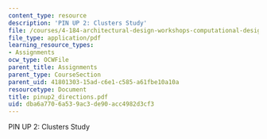 ```yaml
---
content_type: resource
description: 'PIN UP 2: Clusters Study'
file: /courses/4-184-architectural-design-workshops-computational-design-for-housing-spring-2002/dba6a7706a539ac3de90acc4982d3cf3_pinup2_directions.pdf
file_type: application/pdf
learning_resource_types:
- Assignments
ocw_type: OCWFile
parent_title: Assignments
parent_type: CourseSection
parent_uid: 41801303-15ad-c6e1-c585-a61fbe10a10a
resourcetype: Document
title: pinup2_directions.pdf
uid: dba6a770-6a53-9ac3-de90-acc4982d3cf3
---
```

PIN UP 2: Clusters Study

